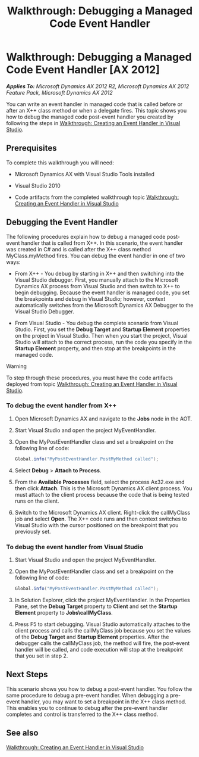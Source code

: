 ﻿---
title: 'Walkthrough: Debugging a Managed Code Event Handler'
TOCTitle: 'Walkthrough: Debugging a Managed Code Event Handler'
ms:assetid: 2c47b232-939d-4d86-a40e-d6fe5a6c6348
ms:mtpsurl: https://msdn.microsoft.com/en-us/library/Gg889149(v=AX.60)
ms:contentKeyID: 35272042
ms.date: 11/21/2012
mtps_version: v=AX.60
dev_langs:
- csharp
---

# Walkthrough: Debugging a Managed Code Event Handler [AX 2012]


_**Applies To:** Microsoft Dynamics AX 2012 R2, Microsoft Dynamics AX 2012 Feature Pack, Microsoft Dynamics AX 2012_

You can write an event handler in managed code that is called before or after an X++ class method or when a delegate fires. This topic shows you how to debug the managed code post-event handler you created by following the steps in [Walkthrough: Creating an Event Handler in Visual Studio](walkthrough-creating-an-event-handler-in-visual-studio.md).

## Prerequisites

To complete this walkthrough you will need:

  - Microsoft Dynamics AX with Visual Studio Tools installed

  - Visual Studio 2010

  - Code artifacts from the completed walkthrough topic [Walkthrough: Creating an Event Handler in Visual Studio](walkthrough-creating-an-event-handler-in-visual-studio.md)

## Debugging the Event Handler

The following procedures explain how to debug a managed code post-event handler that is called from X++. In this scenario, the event handler was created in C\# and is called after the X++ class method MyClass.myMethod fires. You can debug the event handler in one of two ways:

  - From X++ - You debug by starting in X++ and then switching into the Visual Studio debugger. First, you manually attach to the Microsoft Dynamics AX process from Visual Studio and then switch to X++ to begin debugging. Because the event handler is managed code, you set the breakpoints and debug in Visual Studio; however, context automatically switches from the Microsoft Dynamics AX Debugger to the Visual Studio Debugger.

  - From Visual Studio - You debug the complete scenario from Visual Studio. First, you set the **Debug Target** and **Startup Element** properties on the project in Visual Studio. Then when you start the project, Visual Studio will attach to the correct process, run the code you specify in the **Startup Element** property, and then stop at the breakpoints in the managed code.


> [!WARNING]
> <P>To step through these procedures, you must have the code artifacts deployed from topic <A href="walkthrough-creating-an-event-handler-in-visual-studio.md">Walkthrough: Creating an Event Handler in Visual Studio</A>.</P>



### To debug the event handler from X++

1.  Open Microsoft Dynamics AX and navigate to the **Jobs** node in the AOT.

2.  Start Visual Studio and open the project MyEventHandler.

3.  Open the MyPostEventHandler class and set a breakpoint on the following line of code:
    
    ``` csharp
    Global.info("MyPostEventHandler.PostMyMethod called");
    ```

4.  Select **Debug** \> **Attach to Process**.

5.  From the **Available Processes** field, select the process Ax32.exe and then click **Attach**. This is the Microsoft Dynamics AX client process. You must attach to the client process because the code that is being tested runs on the client.

6.  Switch to the Microsoft Dynamics AX client. Right-click the callMyClass job and select **Open**. The X++ code runs and then context switches to Visual Studio with the cursor positioned on the breakpoint that you previously set.

### To debug the event handler from Visual Studio

1.  Start Visual Studio and open the project MyEventHandler.

2.  Open the MyPostEventHandler class and set a breakpoint on the following line of code:
    
    ``` csharp
    Global.info("MyPostEventHandler.PostMyMethod called");
    ```

3.  In Solution Explorer, click the project MyEventHandler. In the Properties Pane, set the **Debug Target** property to **Client** and set the **Startup Element** property to **Jobs\\callMyClass**.

4.  Press F5 to start debugging. Visual Studio automatically attaches to the client process and calls the callMyClass job because you set the values of the **Debug Target** and **Startup Element** properties. After the debugger calls the callMyClass job, the method will fire, the post-event handler will be called, and code execution will stop at the breakpoint that you set in step 2.

## Next Steps

This scenario shows you how to debug a post-event handler. You follow the same procedure to debug a pre-event handler. When debugging a pre-event handler, you may want to set a breakpoint in the X++ class method. This enables you to continue to debug after the pre-event handler completes and control is transferred to the X++ class method.

## See also

[Walkthrough: Creating an Event Handler in Visual Studio](walkthrough-creating-an-event-handler-in-visual-studio.md)

